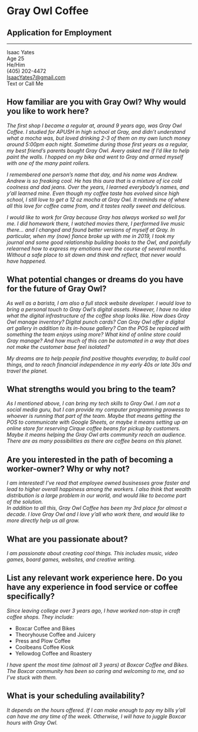 # Gray Owl Coffee
## Application for Employment
-----
Isaac Yates  
Age 25  
He/Him  
(405) 202-4472  
IsaacYates7@gmail.com  
Text or Call Me

## **How familiar are you with Gray Owl? Why would you like to work here?**  
*The first shop I became a regular at, around 9 years ago, was Gray Owl Coffee. I studied for APUSH in high school at Gray, and didn’t understand what a mocha was, but loved drinking 2-3 of them on my own lunch money around 5:00pm each night. Sometime during those first years as a regular, my best friend’s parents bought Gray Owl. Avery asked me if I’d like to help paint the walls. I hopped on my bike and went to Gray and armed myself with one of the many paint rollers.*

*I remembered one person’s name that day, and his name was Andrew. Andrew is so freaking cool. He has this aura that is a mixture of ice cold coolness and dad jeans. Over the years, I learned everybody’s names, and y’all learned mine. Even though my coffee taste has evolved since high school, I still love to get a 12 oz mocha at Gray Owl. It reminds me of where all this love for coffee came from, and it tastes really sweet and delicious.*

*I would like to work for Gray because Gray has always worked so well for me. I did homework there, I watched movies there, I performed live music there… and I changed and found better versions of myself at Gray. In particular, when my (now) fiance broke up with me in 2019, I took my journal and some good relationship building books to the Owl, and painfully relearned how to express my emotions over the course of several months. Without a safe place to sit down and think and reflect, that never would have happened.*

## **What potential changes or dreams do you have for the future of Gray Owl?**  
*As well as a barista, I am also a full stack website developer. I would love to bring a personal touch to Gray Owl’s digital assets. However, I have no idea what the digital infrastructure of the coffee shop looks like. How does Gray Owl manage inventory? Digital punch cards? Can Gray Owl offer a digital art gallery in addition to its in-house gallery? Can the POS be replaced with something the team enjoys using more? What kind of online store could Gray manage? And how much of this can be automated in a way that does not make the customer base feel isolated?*

*My dreams are to help people find positive thoughts everyday, to build cool things, and to reach financial independence in my early 40s or late 30s and travel the planet.*

## **What strengths would you bring to the team?**  
*As I mentioned above, I can bring my tech skills to Gray Owl. I am not a social media guru, but I can provide my computer programming prowess to whoever is running that part of the team. Maybe that means getting the POS to communicate with Google Sheets, or maybe it means setting up an online store for reserving Cirque coffee beans for pickup by customers. Maybe it means helping the Gray Owl arts community reach an audience. There are as many possibilities as there are coffee beans on this planet.*

## **Are you interested in the path of becoming a worker-owner? Why or why not?**  
*I am interested! I’ve read that employee owned businesses grow faster and lead to higher overall happiness among the workers. I also think that wealth distribution is a large problem in our world, and would like to become part of the solution.*  
*In addition to all this, Gray Owl Coffee has been my 3rd place for almost a decade. I love Gray Owl and I love y’all who work there, and would like to more directly help us all grow.*

## **What are you passionate about?**
*I am passionate about creating cool things. This includes music, video games, board games, websites, and creative writing.*

## **List any relevant work experience here. Do you have any experience in food service or coffee specifically?**
*Since leaving college over 3 years ago, I have worked non-stop in craft coffee shops. They include:*  
    
 - Boxcar Coffee and Bikes
 - Theoryhouse Coffee and Juicery
 - Press and Plow Coffee
 - Coolbeans Coffee Kiosk
 - Yellowdog Coffee and Roastery

*I have spent the most time (almost all 3 years) at Boxcar Coffee and Bikes. The Boxcar community has been so caring and welcoming to me, and so I’ve stuck with them.*

## **What is your scheduling availability?**
*It depends on the hours offered. If I can make enough to pay my bills y’all can have me any time of the week. Otherwise, I will have to juggle Boxcar hours with Gray Owl.*